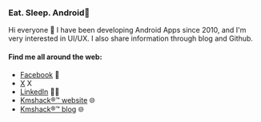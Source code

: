 ### Eat. Sleep. Android🤘
Hi everyone 👋 I have been developing Android Apps since 2010, and I'm very interested in UI/UX. I also share information through blog and Github.


#### Find me all around the web:

- [Facebook](https://fb.com/kmshack) 📸
- [X](https://x.com/kmshack_kr) X
- [LinkedIn](https://linkedin.com/in/kmshack) 🧑‍💻
- [Kmshack®™ website](https://www.kmshack.kr) 🌐 
- [Kmshack®™ blog](https://blog.kmshack.kr) 🌐 

